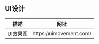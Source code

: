 ## UI设计

<table>
  <thead>
    <tr>
      <th>描述</th>
      <th>网址</th>
    </tr>
  </thead>
  <tbody>
    <tr>
      <td>UI效果图</td>
      <td>https://uimovement.com/</td>
    </tr>
  </tbody>
</table>
